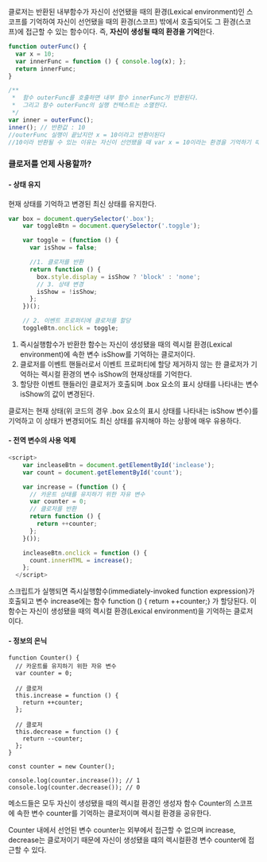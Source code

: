 클로저는 반환된 내부함수가 자신이 선언됐을 때의 환경(Lexical environment)인 스코프를 기억하여 자신이 선언됐을 때의 환경(스코프) 밖에서 호출되어도 그 환경(스코프)에 접근할 수 있는 함수이다. 즉, **자신이 생성될 때의 환경을 기억**한다.

````javascript
function outerFunc() {
  var x = 10;
  var innerFunc = function () { console.log(x); };
  return innerFunc;
}

/**
 *  함수 outerFunc를 호출하면 내부 함수 innerFunc가 반환된다.
 *  그리고 함수 outerFunc의 실행 컨텍스트는 소멸한다.
 */
var inner = outerFunc();
inner(); // 반환값 : 10  
//outerFunc 실행이 끝났지만 x = 10이라고 반환이된다 
//10이라 반환될 수 있는 이유는 자신이 선언됐을 때 var x = 10이라는 환경을 기억하기 때문이다.

````
### 클로저를 언제 사용할까?

#### - 상태 유지

현재 상태를 기억하고 변경된 최신 상태를 유지한다.

````javascript
var box = document.querySelector('.box');
    var toggleBtn = document.querySelector('.toggle');

    var toggle = (function () {
      var isShow = false;

      //1. 클로저를 반환
      return function () {
        box.style.display = isShow ? 'block' : 'none';
        // 3. 상태 변경
        isShow = !isShow;
      };
    })();

    // 2. 이벤트 프로퍼티에 클로저를 할당
    toggleBtn.onclick = toggle;
````

1. 즉시실행함수가 반환한 함수는 자신이 생성됐을 때의 렉시컬 환경(Lexical environment)에 속한 변수 isShow를 기억하는 클로저이다.
2. 클로저를 이벤트 핸들러로서 이벤트 프로퍼티에 할당 제거하지 않는 한 클로저가 기억하는 렉시컬 환경의 변수 isShow의 현재상태를 기억한다.
3. 할당한 이벤트 핸들러인 클로저가 호출되며 .box 요소의 표시 상태를 나타내는 변수 isShow의 값이 변경된다.

클로저는 현재 상태(위 코드의 경우 .box 요소의 표시 상태를 나타내는 isShow 변수)를 기억하고 이 상태가 변경되어도 최신 상태를 유지해야 하는 상황에 매우 유용하다.

#### - 전역 변수의 사용 억제

````javascript
<script>
    var incleaseBtn = document.getElementById('inclease');
    var count = document.getElementById('count');

    var increase = (function () {
      // 카운트 상태를 유지하기 위한 자유 변수
      var counter = 0;
      // 클로저를 반환
      return function () {
        return ++counter;
      };
    }());

    incleaseBtn.onclick = function () {
      count.innerHTML = increase();
    };
  </script>
````
스크립트가 실행되면 즉시실행함수(immediately-invoked function expression)가 호출되고 변수 increase에는 함수 function () { return ++counter;} 가 할당된다. 이 함수는 자신이 생성됐을 때의 렉시컬 환경(Lexical environment)을 기억하는 클로저이다.


#### - 정보의 은닉

````javscript
function Counter() {
  // 카운트를 유지하기 위한 자유 변수
  var counter = 0;

  // 클로저
  this.increase = function () {
    return ++counter;
  };

  // 클로저
  this.decrease = function () {
    return --counter;
  };
}

const counter = new Counter();

console.log(counter.increase()); // 1
console.log(counter.decrease()); // 0
````
메소드들은 모두 자신이 생성됐을 때의 렉시컬 환경인 생성자 함수 Counter의 스코프에 속한 변수 counter를 기억하는 클로저이며 렉시컬 환경을 공유한다.

Counter 내에서 선언된 변수 counter는 외부에서 접근할 수 없으며 increase, decrease는 클로저이기 때문에 자신이 생성됐을 떄의 렉시컬환경 변수 counter에 접근할 수 있다.
